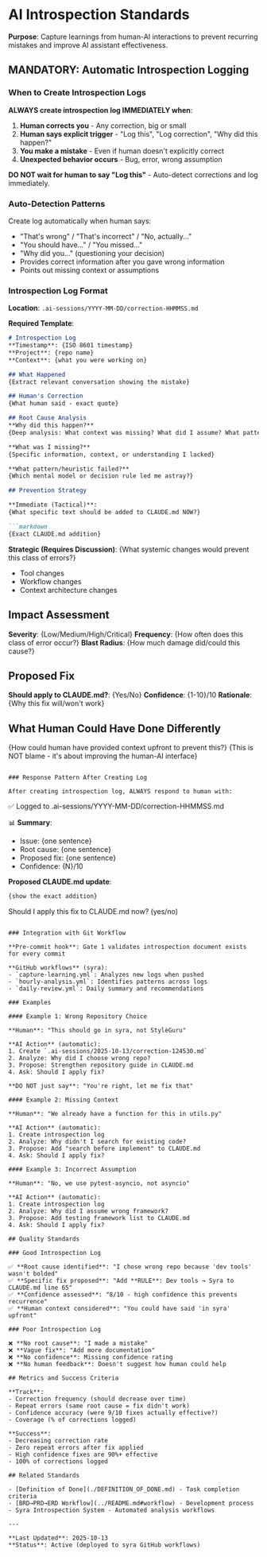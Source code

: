 # AI Introspection Standards

**Purpose**: Capture learnings from human-AI interactions to prevent recurring mistakes and improve AI assistant effectiveness.

## MANDATORY: Automatic Introspection Logging

### When to Create Introspection Logs

**ALWAYS create introspection log IMMEDIATELY when**:

1. **Human corrects you** - Any correction, big or small
2. **Human says explicit trigger** - "Log this", "Log correction", "Why did this happen?"
3. **You make a mistake** - Even if human doesn't explicitly correct
4. **Unexpected behavior occurs** - Bug, error, wrong assumption

**DO NOT wait for human to say "Log this"** - Auto-detect corrections and log immediately.

### Auto-Detection Patterns

Create log automatically when human says:
- "That's wrong" / "That's incorrect" / "No, actually..."
- "You should have..." / "You missed..."
- "Why did you..." (questioning your decision)
- Provides correct information after you gave wrong information
- Points out missing context or assumptions

### Introspection Log Format

**Location**: `.ai-sessions/YYYY-MM-DD/correction-HHMMSS.md`

**Required Template**:
```markdown
# Introspection Log
**Timestamp**: {ISO 8601 timestamp}
**Project**: {repo name}
**Context**: {what you were working on}

## What Happened
{Extract relevant conversation showing the mistake}

## Human's Correction
{What human said - exact quote}

## Root Cause Analysis
**Why did this happen?**
{Deep analysis: What context was missing? What did I assume? What pattern failed?}

**What was I missing?**
{Specific information, context, or understanding I lacked}

**What pattern/heuristic failed?**
{Which mental model or decision rule led me astray?}

## Prevention Strategy

**Immediate (Tactical)**:
{What specific text should be added to CLAUDE.md NOW?}

```markdown
{Exact CLAUDE.md addition}
```

**Strategic (Requires Discussion)**:
{What systemic changes would prevent this class of errors?}
- Tool changes
- Workflow changes
- Context architecture changes

## Impact Assessment
**Severity**: {Low/Medium/High/Critical}
**Frequency**: {How often does this class of error occur?}
**Blast Radius**: {How much damage did/could this cause?}

## Proposed Fix
**Should apply to CLAUDE.md?**: {Yes/No}
**Confidence**: {1-10}/10
**Rationale**: {Why this fix will/won't work}

## What Human Could Have Done Differently
{How could human have provided context upfront to prevent this?}
{This is NOT blame - it's about improving the human-AI interface}
```

### Response Pattern After Creating Log

After creating introspection log, ALWAYS respond to human with:

```
✅ Logged to .ai-sessions/YYYY-MM-DD/correction-HHMMSS.md

📊 **Summary**:
- Issue: {one sentence}
- Root cause: {one sentence}
- Proposed fix: {one sentence}
- Confidence: {N}/10

**Proposed CLAUDE.md update**:
```markdown
{show the exact addition}
```

Should I apply this fix to CLAUDE.md now? (yes/no)
```

### Integration with Git Workflow

**Pre-commit hook**: Gate 1 validates introspection document exists for every commit

**GitHub workflows** (syra):
- `capture-learning.yml`: Analyzes new logs when pushed
- `hourly-analysis.yml`: Identifies patterns across logs
- `daily-review.yml`: Daily summary and recommendations

### Examples

#### Example 1: Wrong Repository Choice

**Human**: "This should go in syra, not StyleGuru"

**AI Action** (automatic):
1. Create `.ai-sessions/2025-10-13/correction-124530.md`
2. Analyze: Why did I choose wrong repo?
3. Propose: Strengthen repository guide in CLAUDE.md
4. Ask: Should I apply fix?

**DO NOT just say**: "You're right, let me fix that"

#### Example 2: Missing Context

**Human**: "We already have a function for this in utils.py"

**AI Action** (automatic):
1. Create introspection log
2. Analyze: Why didn't I search for existing code?
3. Propose: Add "search before implement" to CLAUDE.md
4. Ask: Should I apply fix?

#### Example 3: Incorrect Assumption

**Human**: "No, we use pytest-asyncio, not asyncio"

**AI Action** (automatic):
1. Create introspection log
2. Analyze: Why did I assume wrong framework?
3. Propose: Add testing framework list to CLAUDE.md
4. Ask: Should I apply fix?

## Quality Standards

### Good Introspection Log

✅ **Root cause identified**: "I chose wrong repo because 'dev tools' wasn't bolded"
✅ **Specific fix proposed**: "Add **RULE**: Dev tools → Syra to CLAUDE.md line 65"
✅ **Confidence assessed**: "8/10 - high confidence this prevents recurrence"
✅ **Human context considered**: "You could have said 'in syra' upfront"

### Poor Introspection Log

❌ **No root cause**: "I made a mistake"
❌ **Vague fix**: "Add more documentation"
❌ **No confidence**: Missing confidence rating
❌ **No human feedback**: Doesn't suggest how human could help

## Metrics and Success Criteria

**Track**:
- Correction frequency (should decrease over time)
- Repeat errors (same root cause = fix didn't work)
- Confidence accuracy (were 9/10 fixes actually effective?)
- Coverage (% of corrections logged)

**Success**:
- Decreasing correction rate
- Zero repeat errors after fix applied
- High confidence fixes are 90%+ effective
- 100% of corrections logged

## Related Standards

- [Definition of Done](./DEFINITION_OF_DONE.md) - Task completion criteria
- [BRD→PRD→ERD Workflow](../README.md#workflow) - Development process
- Syra Introspection System - Automated analysis workflows

---

**Last Updated**: 2025-10-13
**Status**: Active (deployed to syra GitHub workflows)

